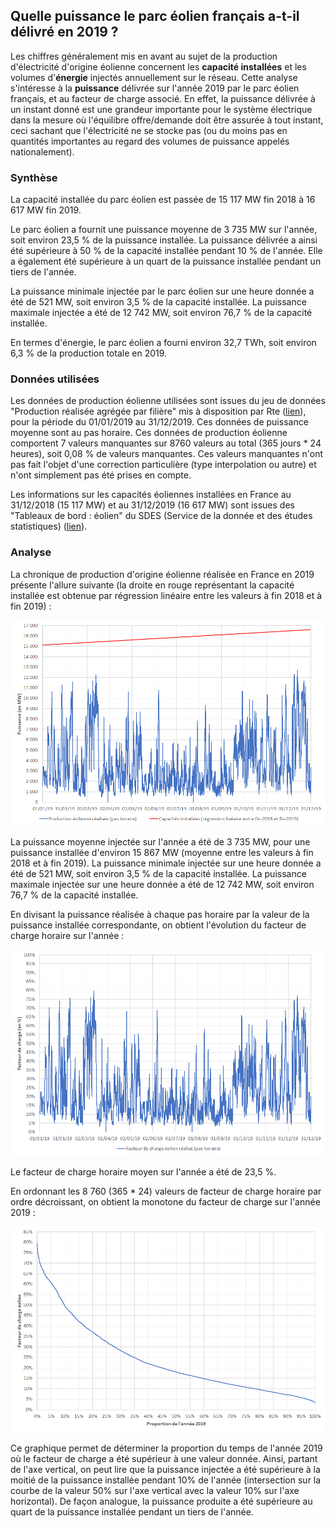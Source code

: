 ## Quelle puissance le parc éolien français a-t-il délivré en 2019 ?

Les chiffres généralement mis en avant au sujet de la production d'électricité d'origine éolienne concernent les **capacité installées** et les volumes d'**énergie** injectés annuellement sur le réseau. Cette analyse s'intéresse à la **puissance** délivrée sur l'année 2019 par le parc éolien français, et au facteur de charge associé. En effet, la puissance délivrée à un instant donné est une grandeur importante pour le système électrique dans la mesure où l'équilibre offre/demande doit être assurée à tout instant, ceci sachant que l'électricité ne se stocke pas (ou du moins pas en quantités importantes au regard des volumes de puissance appelés nationalement).

### Synthèse

La capacité installée du parc éolien est passée de 15 117 MW fin 2018 à 16 617 MW fin 2019.

Le parc éolien a fournit une puissance moyenne de 3 735 MW sur l'année, soit environ 23,5 % de la puissance installée. La puissance délivrée a ainsi été supérieure à 50 % de la capacité installée pendant 10 % de l'année. Elle a également été supérieure à un quart de la puissance installée pendant un tiers de l'année.

La puissance minimale injectée par le parc éolien sur une heure donnée a été de 521 MW, soit environ 3,5 % de la capacité installée. La puissance maximale injectée a été de 12 742 MW, soit environ 76,7 % de la capacité installée.

En termes d'énergie, le parc éolien a fourni environ 32,7 TWh, soit environ 6,3 % de la production totale en 2019.

### Données utilisées

Les données de production éolienne utilisées sont issues du jeu de données "Production réalisée agrégée par filière" mis à disposition par Rte ([lien](https://www.services-rte.com/fr/visualisez-les-donnees-publiees-par-rte/production-realisee-agregee-par-filiere.html)), pour la période du 01/01/2019 au 31/12/2019. Ces données de puissance moyenne sont au pas horaire. Ces données de production éolienne comportent 7 valeurs manquantes sur 8760 valeurs au total (365 jours * 24 heures), soit 0,08 % de valeurs manquantes. Ces valeurs manquantes n'ont pas fait l'objet d'une correction particulière (type interpolation ou autre) et n'ont simplement pas été prises en compte.

Les informations sur les capacités éoliennes installées en France au 31/12/2018 (15 117 MW) et au 31/12/2019 (16 617 MW) sont issues des "Tableaux de bord : éolien" du SDES (Service de la donnée et des études statistiques) ([lien](https://www.statistiques.developpement-durable.gouv.fr/tableau-de-bord-eolien-deuxieme-trimestre-2020?rubrique=21&dossier=172)).

### Analyse

La chronique de production d'origine éolienne réalisée en France en 2019 présente l'allure suivante (la droite en rouge représentant la capacité installée est obtenue par régression linéaire entre les valeurs à fin 2018 et à fin 2019) :

![production_eolienne_france_2019](images/production_eolienne_france_2019.png)

La puissance moyenne injectée sur l'année a été de 3 735 MW, pour une puissance installée d'environ 15 867 MW (moyenne entre les valeurs à fin 2018 et à fin 2019). La puissance minimale injectée sur une heure donnée a été de 521 MW, soit environ 3,5 % de la capacité installée. La puissance maximale injectée sur une heure donnée a été de 12 742 MW, soit environ 76,7 % de la capacité installée.

En divisant la puissance réalisée à chaque pas horaire par la valeur de la puissance installée correspondante, on obtient l'évolution du facteur de charge horaire sur l'année :

![facteur_de_charge_eolien_france_2019](images/facteur_de_charge_eolien_france_2019.png)

Le facteur de charge horaire moyen sur l'année a été de 23,5 %.

En ordonnant les 8 760 (365 * 24) valeurs de facteur de charge horaire par ordre décroissant, on obtient la monotone du facteur de charge sur l'année 2019 :

![monotone_facteur_charge_eolien_france_2019](images/monotone_facteur_charge_eolien_france_2019.png)

Ce graphique permet de déterminer la proportion du temps de l'année 2019 où le facteur de charge a été supérieur à une valeur donnée. Ainsi, partant de l'axe vertical, on peut lire que la puissance injectée a été supérieure à la moitié de la puissance installée pendant 10% de l'année (intersection sur la courbe de la valeur 50% sur l'axe vertical avec la valeur 10% sur l'axe horizontal). De façon analogue, la puissance produite a été supérieure au quart de la puissance installée pendant un tiers de l'année.
